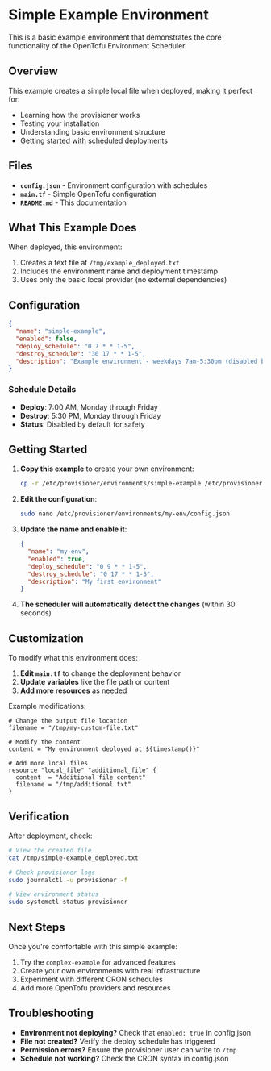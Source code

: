 # Simple Example Environment

This is a basic example environment that demonstrates the core functionality of the OpenTofu Environment Scheduler.

## Overview

This example creates a simple local file when deployed, making it perfect for:
- Learning how the provisioner works
- Testing your installation
- Understanding basic environment structure
- Getting started with scheduled deployments

## Files

- **`config.json`** - Environment configuration with schedules
- **`main.tf`** - Simple OpenTofu configuration
- **`README.md`** - This documentation

## What This Example Does

When deployed, this environment:
1. Creates a text file at `/tmp/example_deployed.txt`
2. Includes the environment name and deployment timestamp
3. Uses only the basic local provider (no external dependencies)

## Configuration

```json
{
  "name": "simple-example",
  "enabled": false,
  "deploy_schedule": "0 7 * * 1-5",
  "destroy_schedule": "30 17 * * 1-5",
  "description": "Example environment - weekdays 7am-5:30pm (disabled by default)"
}
```

### Schedule Details
- **Deploy**: 7:00 AM, Monday through Friday
- **Destroy**: 5:30 PM, Monday through Friday
- **Status**: Disabled by default for safety

## Getting Started

1. **Copy this example** to create your own environment:
   ```bash
   cp -r /etc/provisioner/environments/simple-example /etc/provisioner/environments/my-env
   ```

2. **Edit the configuration**:
   ```bash
   sudo nano /etc/provisioner/environments/my-env/config.json
   ```

3. **Update the name and enable it**:
   ```json
   {
     "name": "my-env",
     "enabled": true,
     "deploy_schedule": "0 9 * * 1-5",
     "destroy_schedule": "0 17 * * 1-5",
     "description": "My first environment"
   }
   ```

4. **The scheduler will automatically detect the changes** (within 30 seconds)

## Customization

To modify what this environment does:

1. **Edit `main.tf`** to change the deployment behavior
2. **Update variables** like the file path or content
3. **Add more resources** as needed

Example modifications:
```hcl
# Change the output file location
filename = "/tmp/my-custom-file.txt"

# Modify the content
content = "My environment deployed at ${timestamp()}"

# Add more local files
resource "local_file" "additional_file" {
  content  = "Additional file content"
  filename = "/tmp/additional.txt"
}
```

## Verification

After deployment, check:
```bash
# View the created file
cat /tmp/simple-example_deployed.txt

# Check provisioner logs
sudo journalctl -u provisioner -f

# View environment status
sudo systemctl status provisioner
```

## Next Steps

Once you're comfortable with this simple example:
1. Try the `complex-example` for advanced features
2. Create your own environments with real infrastructure
3. Experiment with different CRON schedules
4. Add more OpenTofu providers and resources

## Troubleshooting

- **Environment not deploying?** Check that `enabled: true` in config.json
- **File not created?** Verify the deploy schedule has triggered
- **Permission errors?** Ensure the provisioner user can write to `/tmp`
- **Schedule not working?** Check the CRON syntax in config.json